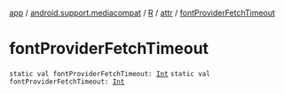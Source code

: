 [app](../../../index.md) / [android.support.mediacompat](../../index.md) / [R](../index.md) / [attr](index.md) / [fontProviderFetchTimeout](.)

# fontProviderFetchTimeout

`static val fontProviderFetchTimeout: `[`Int`](https://kotlinlang.org/api/latest/jvm/stdlib/kotlin/-int/index.html)
`static val fontProviderFetchTimeout: `[`Int`](https://kotlinlang.org/api/latest/jvm/stdlib/kotlin/-int/index.html)